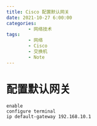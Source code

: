 ```yaml
---
title: Cisco 配置默认网关
date: 2021-10-27 6:00:00
categories:
        - 网络技术
tags:
        - 网络
        - Cisco
        - 交换机
        - Note
---
```


# 配置默认网关

```
enable
configure terminal
ip default-gateway 192.168.10.1
```
